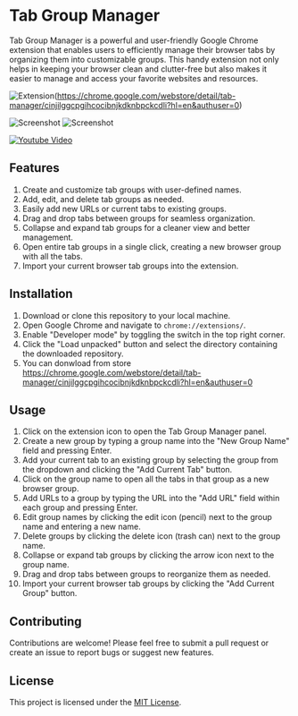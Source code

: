 # Tab Group Manager

Tab Group Manager is a powerful and user-friendly Google Chrome extension that enables users to efficiently manage their browser tabs by organizing them into customizable groups. This handy extension not only helps in keeping your browser clean and clutter-free but also makes it easier to manage and access your favorite websites and resources.

![Extension](https://imgur.com/NsM6Ocs.jpg "TabManager")(https://chrome.google.com/webstore/detail/tab-manager/cinjilggcpgihcocibnjkdknbpckcdli?hl=en&authuser=0)


![Screenshot](https://imgur.com/bDOKny0.jpg "TabManager")
![Screenshot](https://imgur.com/jjdcXp2.jpg "TabManager")

[![Youtube Video](https://upload.wikimedia.org/wikipedia/commons/thumb/b/bf/YouTube_dark_logo_%282017%29.svg/180px-YouTube_dark_logo_%282017%29.svg.png "Optional title")](https://www.youtube.com/watch?v=7n57IjLpO0s)

## Features

1. Create and customize tab groups with user-defined names.
2. Add, edit, and delete tab groups as needed.
3. Easily add new URLs or current tabs to existing groups.
4. Drag and drop tabs between groups for seamless organization.
5. Collapse and expand tab groups for a cleaner view and better management.
6. Open entire tab groups in a single click, creating a new browser group with all the tabs.
7. Import your current browser tab groups into the extension.

## Installation

1. Download or clone this repository to your local machine.
2. Open Google Chrome and navigate to `chrome://extensions/`.
3. Enable "Developer mode" by toggling the switch in the top right corner.
4. Click the "Load unpacked" button and select the directory containing the downloaded repository.
5. You can donwload from store https://chrome.google.com/webstore/detail/tab-manager/cinjilggcpgihcocibnjkdknbpckcdli?hl=en&authuser=0

## Usage

1. Click on the extension icon to open the Tab Group Manager panel.
2. Create a new group by typing a group name into the "New Group Name" field and pressing Enter.
3. Add your current tab to an existing group by selecting the group from the dropdown and clicking the "Add Current Tab" button.
4. Click on the group name to open all the tabs in that group as a new browser group.
5. Add URLs to a group by typing the URL into the "Add URL" field within each group and pressing Enter.
6. Edit group names by clicking the edit icon (pencil) next to the group name and entering a new name.
7. Delete groups by clicking the delete icon (trash can) next to the group name.
8. Collapse or expand tab groups by clicking the arrow icon next to the group name.
9. Drag and drop tabs between groups to reorganize them as needed.
10. Import your current browser tab groups by clicking the "Add Current Group" button.

## Contributing

Contributions are welcome! Please feel free to submit a pull request or create an issue to report bugs or suggest new features.

## License

This project is licensed under the [MIT License](LICENSE).
